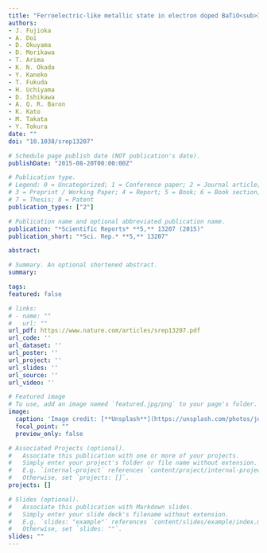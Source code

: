 ```yaml
---
title: "Ferroelectric-like metallic state in electron doped BaTiO<sub>3</sub>"
authors:
- J. Fujioka
- A. Doi
- D. Okuyama
- D. Morikawa
- T. Arima
- K. N. Okada
- Y. Kaneko
- T. Fukuda
- H. Uchiyama
- D. Ishikawa
- A. Q. R. Baron
- K. Kato
- M. Takata
- Y. Tokura
date: ""
doi: "10.1038/srep13207"

# Schedule page publish date (NOT publication's date).
publishDate: "2015-08-20T00:00:00Z"

# Publication type.
# Legend: 0 = Uncategorized; 1 = Conference paper; 2 = Journal article;
# 3 = Preprint / Working Paper; 4 = Report; 5 = Book; 6 = Book section;
# 7 = Thesis; 8 = Patent
publication_types: ["2"]

# Publication name and optional abbreviated publication name.
publication: "*Scientific Reports* **5,** 13207 (2015)"
publication_short: "*Sci. Rep.* **5,** 13207"

abstract: 

# Summary. An optional shortened abstract.
summary: 

tags:
featured: false

# links:
# - name: ""
#   url: ""
url_pdf: https://www.nature.com/articles/srep13207.pdf
url_code: ''
url_dataset: ''
url_poster: ''
url_project: ''
url_slides: ''
url_source: ''
url_video: ''

# Featured image
# To use, add an image named `featured.jpg/png` to your page's folder. 
image:
  caption: 'Image credit: [**Unsplash**](https://unsplash.com/photos/jdD8gXaTZsc)'
  focal_point: ""
  preview_only: false

# Associated Projects (optional).
#   Associate this publication with one or more of your projects.
#   Simply enter your project's folder or file name without extension.
#   E.g. `internal-project` references `content/project/internal-project/index.md`.
#   Otherwise, set `projects: []`.
projects: []

# Slides (optional).
#   Associate this publication with Markdown slides.
#   Simply enter your slide deck's filename without extension.
#   E.g. `slides: "example"` references `content/slides/example/index.md`.
#   Otherwise, set `slides: ""`.
slides: ""
---
```


<!-- Supplementary notes can be added here, including [code and math](https://sourcethemes.com/academic/docs/writing-markdown-latex/).-->



